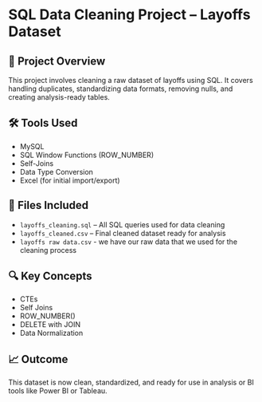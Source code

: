 # SQL Data Cleaning Project – Layoffs Dataset

## 📌 Project Overview
This project involves cleaning a raw dataset of layoffs using SQL. It covers handling duplicates, standardizing data formats, removing nulls, and creating analysis-ready tables.

## 🛠️ Tools Used
- MySQL
- SQL Window Functions (ROW_NUMBER)
- Self-Joins
- Data Type Conversion
- Excel (for initial import/export)

## 📂 Files Included
- `layoffs_cleaning.sql` – All SQL queries used for data cleaning
- `layoffs_cleaned.csv` – Final cleaned dataset ready for analysis
- `layoffs raw data.csv` - we have our raw data that we used for the cleaning process

## 🔍 Key Concepts
- CTEs
- Self Joins
- ROW_NUMBER()
- DELETE with JOIN
- Data Normalization

## 📈 Outcome
This dataset is now clean, standardized, and ready for use in analysis or BI tools like Power BI or Tableau.
